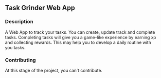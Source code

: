 <h2>Task Grinder Web App</h2>

<h3>Description</h3>
A Web App to track your tasks. You can create, update track and complete tasks. 
Completing tasks will give you a game-like experience by earning xp and collecting rewards.
This may help you to develop a daily routine with you tasks.


### Contributing
At this stage of the project, you can't contribute.
